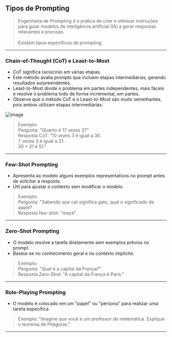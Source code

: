 ## Tipos de Prompting

> Engenharia de Prompting é a prática de criar e otimizar instruções para guiar modelos de inteligência artificial (IA) a gerar respostas relevantes e precisas.<br><br>
> Existem tipos específicos de prompting. 

---
### Chain-of-Thought (CoT) e Least-to-Most
- CoT significa raciocínio em várias etapas.
- Este método avalia prompts que incluem etapas intermediárias, gerando resultados surpreendentes.
- Least-to-Most divide o problema em partes independentes, mais fáceis e resolve o problema todo de forma incremental, em partes.
- Observe que o método CoT e o Least-to-Most são muito semelhantes, pois ambos utilizam etapas intermediárias. 

![image](https://github.com/user-attachments/assets/4e3afe61-9afa-483c-bab6-fdc1839d8d89)

> Exemplo:<br>
> Pergunta: "Quanto é 17 vezes 3?"<br>
> Resposta CoT: "10 vezes 3 é igual a 30.<br> 7 vezes 3 é igual a 21.<br> 30 + 21 é 51."

---
### Few-Shot Prompting
- Apresenta ao modelo alguns exemplos representativos no prompt antes de solicitar a resposta.
- Útil para ajustar o contexto sem modificar o modelo.

> Exemplo:<br>
> Pergunta: "Sabendo que cat significa gato, qual o significado de apple?<br>
> Resposta few-shot: "maçã".

---
### Zero-Shot Prompting
- O modelo resolve a tarefa diretamente sem exemplos prévios no prompt.
- Baseia-se no conhecimento geral e no contexto implícito.

> Exemplo:<br>
> Pergunta: "Qual é a capital da França?"<br>
> Resposta Zero-Shot: "A capital da França é Paris."

---
### Role-Playing Prompting
- O modelo é colocado em um "papel" ou "persona" para realizar uma tarefa específica.

> Exemplo: "Imagine que você é um professor de matemática. Explique o teorema de Pitágoras."

---
